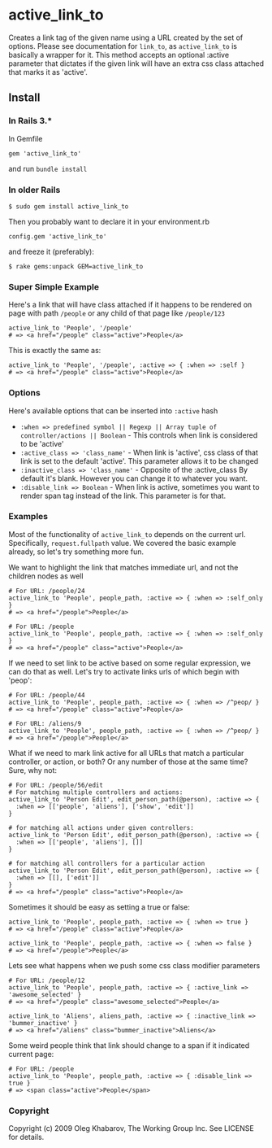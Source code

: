 active\_link\_to
================

Creates a link tag of the given name using a URL created by the set of
options. Please see documentation for `link_to`, as `active_link_to` is
basically a wrapper for it. This method accepts an optional :active
parameter that dictates if the given link will have an extra css class
attached that marks it as 'active'.

## Install
### In Rails 3.*

In Gemfile

    gem 'active_link_to'
    
and run `bundle install`

### In older Rails
  
    $ sudo gem install active_link_to

Then you probably want to declare it in your environment.rb

    config.gem 'active_link_to'
  
and freeze it (preferably):

    $ rake gems:unpack GEM=active_link_to

### Super Simple Example
Here's a link that will have class attached if it happens to be rendered 
on page with path `/people` or any child of that page like `/people/123`

    active_link_to 'People', '/people'
    # => <a href="/people" class="active">People</a>

This is exactly the same as:

    active_link_to 'People', '/people', :active => { :when => :self }
    # => <a href="/people" class="active">People</a>

### Options
Here's available options that can be inserted into `:active` hash

* `:when => predefined symbol || Regexp || Array tuple of controller/actions || Boolean` - This controls
  when link is considered to be 'active'
* `:active_class => 'class_name'` - When link is 'active', css
  class of that link is set to the default 'active'. This parameter 
  allows it to be changed
* `:inactive_class => 'class_name'` - Opposite of the :active_class
  By default it's blank. However you can change it to whatever you want.
* `:disable_link => Boolean` - When link is active, sometimes you
  want to render span tag instead of the link. This parameter is for that.

### Examples
Most of the functionality of `active_link_to` depends on the current
url. Specifically, `request.fullpath` value. We covered the basic example
already, so let's try something more fun.

We want to highlight the link that matches immediate url, and not the children
nodes as well

    # For URL: /people/24
    active_link_to 'People', people_path, :active => { :when => :self_only }
    # => <a href="/people">People</a>

    # For URL: /people
    active_link_to 'People', people_path, :active => { :when => :self_only }
    # => <a href="/people" class="active">People</a>

If we need to set link to be active based on some regular expression, we can do
that as well. Let's try to activate links urls of which begin with 'peop':

    # For URL: /people/44
    active_link_to 'People', people_path, :active => { :when => /^peop/ }
    # => <a href="/people" class="active">People</a>

    # For URL: /aliens/9
    active_link_to 'People', people_path, :active => { :when => /^peop/ }
    # => <a href="/people">People</a>

What if we need to mark link active for all URLs that match a particular controller,
or action, or both? Or any number of those at the same time? Sure, why not:

    # For URL: /people/56/edit
    # For matching multiple controllers and actions:
    active_link_to 'Person Edit', edit_person_path(@person), :active => {
      :when => [['people', 'aliens'], ['show', 'edit']]
    }

    # for matching all actions under given controllers:
    active_link_to 'Person Edit', edit_person_path(@person), :active => {
      :when => [['people', 'aliens'], []]
    }

    # for matching all controllers for a particular action
    active_link_to 'Person Edit', edit_person_path(@person), :active => {
      :when => [[], ['edit']]
    }
    # => <a href="/people" class="active">People</a>

Sometimes it should be easy as setting a true or false:

    active_link_to 'People', people_path, :active => { :when => true }
    # => <a href="/people" class="active">People</a>

    active_link_to 'People', people_path, :active => { :when => false }
    # => <a href="/people">People</a>

Lets see what happens when we push some css class modifier parameters

    # For URL: /people/12
    active_link_to 'People', people_path, :active => { :active_link => 'awesome_selected' }
    # => <a href="/people" class="awesome_selected">People</a>

    active_link_to 'Aliens', aliens_path, :active => { :inactive_link => 'bummer_inactive' }
    # => <a href="/aliens" class="bummer_inactive">Aliens</a>

Some weird people think that link should change to a span if it indicated current page:

    # For URL: /people
    active_link_to 'People', people_path, :active => { :disable_link => true }
    # => <span class="active">People</span>

### Copyright

Copyright (c) 2009 Oleg Khabarov, The Working Group Inc. See LICENSE for details.
